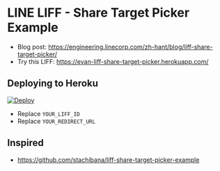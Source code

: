 # LINE LIFF - Share Target Picker Example

- Blog post: https://engineering.linecorp.com/zh-hant/blog/liff-share-target-picker/
- Try this LIFF: https://evan-liff-share-target-picker.herokuapp.com/

## Deploying to Heroku

[![Deploy](https://www.herokucdn.com/deploy/button.svg)](https://heroku.com/deploy)

- Replace `YOUR_LIFF_ID`
- Replace `YOUR_REDIRECT_URL` 


## Inspired

- https://github.com/stachibana/liff-share-target-picker-example
